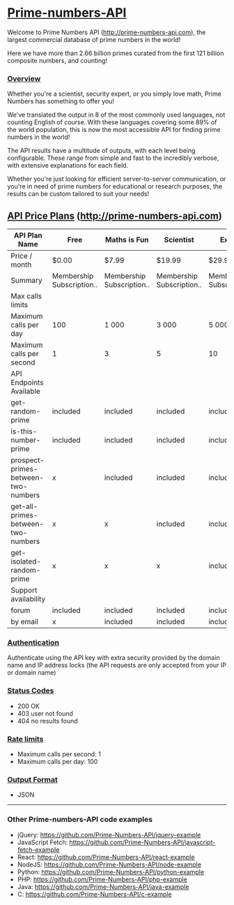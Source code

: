 # [Prime-numbers-API ](http://prime-numbers-api.com)

Welcome to Prime Numbers API (http://prime-numbers-api.com), the largest commercial database of prime numbers in the world!

Here we have more than 2.66 billion primes curated from the first 121 billion composite numbers, and counting!



### [Overview](http://prime-numbers-api-docs.com)
Whether you're a scientist, security expert, or you simply love math, Prime Numbers has something to offer you!

We've translated the output in 8 of the most commonly used languages, not counting English of course. With these languages covering some 89% of the world population, this is now the most accessible API for finding prime numbers in the world!

The API results have a multitude of outputs, with each level being configurable. These range from simple and fast to the incredibly verbose, with extensive explanations for each field. 

Whether you're just looking for efficient server-to-server communication, or you're in need of prime numbers for educational or research purposes, the results can be custom tailored to suit your needs!


## [API Price Plans](http://prime-numbers-api.com) (http://prime-numbers-api.com)
| API Plan Name                       | Free                      | Maths is Fun              | Scientist                 | Expert                    |
|-------------------------------------|---------------------------|---------------------------|---------------------------|---------------------------|
| Price / month                       |  $0.00                    |  $7.99                    |  $19.99                   |  $29.99                   |
| Summary                             | Membership Subscription.. | Membership Subscription.. | Membership Subscription.. | Membership Subscription.. |
| Max calls limits                    |                           |                           |                           |                           |
| Maximum calls per day               |  100                      |  1 000                    |  3 000                    |  5 000                    |
| Maximum calls per second            |  1                        |  3                        |  5                        |  10                       |
| API Endpoints Available             |                           |                           |                           |                           |
| get-random-prime                    |  included                 |  included                 |  included                 |  included                 |
| is-this-number-prime                |  included                 |  included                 |  included                 |  included                 |
| prospect-primes-between-two-numbers |  x                        |  included                 |  included                 |  included                 |
| get-all-primes-between-two-numbers  |  x                        |  x                        |  included                 |  included                 |
| get-isolated-random-prime           |  x                        |  x                        |  x                        |  included                 |
| Support availability                |                           |                           |                           |                           |
| forum                               |  included                 |  included                 |  included                 |  included                 |
| by email                            |  x                        |  included                 |  included                 |  included                 |


### [Authentication](http://prime-numbers-api-docs.com)
Authenticate using the API key with extra security provided by the domain name and IP address locks (the API requests are only accepted from your IP or domain name)




### [Status Codes](http://prime-numbers-api-docs.com)
* 200 OK
* 403 user not found
* 404 no results found




### [Rate limits](http://prime-numbers-api-docs.com)
* Maximum calls per second: 1
* Maximum calls per day: 100




### [Output Format](http://prime-numbers-api-docs.com)
* JSON

___

### Other Prime-numbers-API code examples
* jQuery: https://github.com/Prime-Numbers-API/jquery-example
* JavaScript Fetch: https://github.com/Prime-Numbers-API/javascript-fetch-example
* React: https://github.com/Prime-Numbers-API/react-example
* NodeJS: https://github.com/Prime-Numbers-API/node-example
* Python: https://github.com/Prime-Numbers-API/python-example
* PHP: https://github.com/Prime-Numbers-API/php-example
* Java: https://github.com/Prime-Numbers-API/java-example
* C: https://github.com/Prime-Numbers-API/c-example

